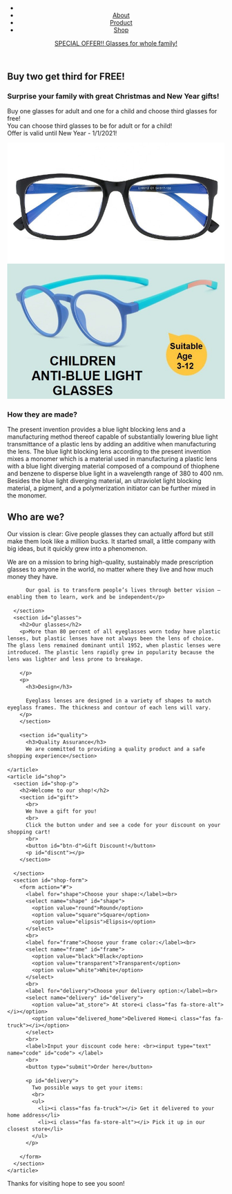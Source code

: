 <!DOCTYPE html>
<html lang="en">
<head>
  <meta charset="UTF-8">
  <meta name="viewport" content="width=device-width, initial-scale=1.0">
  <link rel="stylesheet" href="product-style.css">
  
  <link rel="stylesheet" href="https://use.fontawesome.com/releases/v5.15.1/css/all.css" integrity="sha384-vp86vTRFVJgpjF9jiIGPEEqYqlDwgyBgEF109VFjmqGmIY/Y4HV4d3Gp2irVfcrp" crossorigin="anonymous">
  <title>Product Landing Page</title>
</head>
<body>
  <header>
    <nav>
      <ul>
        <li><i class="fas fa-eye"></i></li>
        <li>
          <a href="#about">About</a> 
        </li>
        <li><a href="#product">Product</a></li>
        <li><a href="#shop">Shop</a></li>
      </ul>
    </nav>
    <a href="#s-offer"><p id="offer">SPECIAL OFFER!! 
    Glasses for whole family!</p></a>
    
  </header>
  <main>
    <article id="s-offer">
      <section id="offer-desc">
        <h2>Buy two get third for FREE!</h2>
        <p>
          <h3>Surprise your family with great Christmas and New Year gifts!</h3>
          Buy one glasses for adult and one for a child and choose third glasses for free!
          <br>
          You can choose third glasses to be for adult or for a child!
          <br>
          Offer is valid until New Year -  1/1/2021!
        </p>
      </section>
      <section id="offer-imgs">
        <img class="o-img" src="glasses1.jpg" alt=""> <i class="fas fa-plus o-img"></i> <img class="o-img" src="glasses2.jfif" alt="">
      </section>
    </article>
    <article id="product">
      <section id="product-desc">
        <p><h3>How they are made?</h3>
          The present invention provides a blue light blocking lens and a manufacturing method thereof capable of substantially lowering blue light transmittance of a plastic lens by adding an additive when manufacturing the lens. The blue light blocking lens according to the present invention mixes a monomer which is a material used in manufacturing a plastic lens with a blue light diverging material composed of a compound of thiophene and benzene to disperse blue light in a wavelength range of 380 to 400 nm. Besides the blue light diverging material, an ultraviolet light blocking material, a pigment, and a polymerization initiator can be further mixed in the monomer.</p>
      </section>
      <section id="product-imgs">
        <div id="container">
          <div class="imgs" id="glasses1"></div>
          <div class="imgs" id="glasses2"></div>
          <div class="imgs" id="glasses3"></div>
          <div class="imgs" id="glasses4"></div>
          <div class="imgs" id="glasses5"></div>
        </div>
      </section>
    </article>
    <article id="about">
      <section id="company">
        <h2>Who are we?</h2>
        <p>Our vission is clear: Give people glasses they can actually afford but still make them look like a million bucks. It started small, a little company with big ideas, but it quickly grew into a phenomenon.</p>
        <p>We are on a mission to bring high-quality, sustainably made prescription glasses to anyone in the world, no matter where they live and how much money they have.

          Our goal is to transform people’s lives through better vision – enabling them to learn, work and be independent</p>
       
      </section>
      <section id="glasses">
        <h2>Our glasses</h2>
        <p>More than 80 percent of all eyeglasses worn today have plastic lenses, but plastic lenses have not always been the lens of choice. The glass lens remained dominant until 1952, when plastic lenses were introduced. The plastic lens rapidly grew in popularity because the lens was lighter and less prone to breakage.

        </p>
        <p> 
          <h3>Design</h3>
          
          Eyeglass lenses are designed in a variety of shapes to match eyeglass frames. The thickness and contour of each lens will vary.
        </p>
        </section>

        <section id="quality">
          <h3>Quality Assurance</h3> 
          We are committed to providing a quality product and a safe shopping experience</section>
      
    </article>
    <article id="shop">
      <section id="shop-p">
        <h2>Welcome to our shop!</h2>
        <section id="gift">
          <br>
          We have a gift for you! 
          <br>
          Click the button under and see a code for your discount on your shopping cart!
          <br>
          <button id="btn-d">Gift Discount!</button>
          <p id="discnt"></p>
        </section>
       
      </section>
      <section id="shop-form">
        <form action="#">
          <label for="shape">Choose your shape:</label><br>
          <select name="shape" id="shape">
            <option value="round">Round</option>
            <option value="square">Square</option>
            <option value="elipsis">Elipsis</option>
          </select>
          <br>
          <label for="frame">Choose your frame color:</label><br>
          <select name="frame" id="frame">
            <option value="black">Black</option>
            <option value="transparent">Transparent</option>
            <option value="white">White</option>
          </select>
          <br>
          <label for="delivery">Choose your delivery option:</label><br>
          <select name="delivery" id="delivery">
            <option value="at_store"> At store<i class="fas fa-store-alt"></i></option>
            <option value="delivered_home">Delivered Home<i class="fas fa-truck"></i></option>
          </select>
          <br>
          <label>Input your discount code here: <br><input type="text" name="code" id="code"> </label>
          <br>
          <button type="submit">Order here</button>

          <p id="delivery">
            Two possible ways to get your items:
            <br>
            <ul>
              <li><i class="fas fa-truck"></i> Get it delivered to your home address</li>
              <li><i class="fas fa-store-alt"></i> Pick it up in our closest store</li>
            </ul>
          </p>

        </form>
      </section>
    </article>

  </main>
  <footer>
    Thanks for visiting hope to see you soon!
  </footer>

  <script>
    let disc = document.querySelector("#discnt");
    let btn = document.querySelector("#btn-d");
    
    btn.onclick = function discount() {
      disc.innerHTML = Math.random().toString(36).substr(2, 5);
    };
    
  </script>
</body>
</html>
